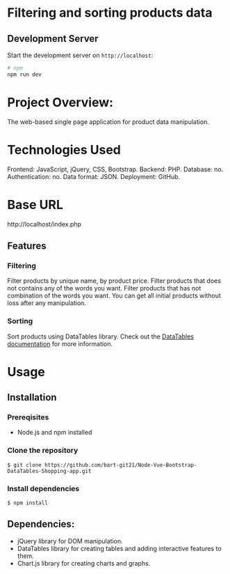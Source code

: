 # Filtering and sorting products data

## Development Server
Start the development server on `http://localhost`:

```bash
# npm
npm run dev
```

# Project Overview:
The web-based single page application for product data manipulation.

# Technologies Used
Frontend: JavaScript, jQuery, CSS, Bootstrap.
Backend: PHP.
Database: no.
Authentication: no.
Data format: JSON.
Deployment: GitHub.

# Base URL
http://localhost/index.php

## Features

### Filtering
Filter products by unique name, by product price.
Filter products that does not contains any of the words you want.
Filter products that has not combination of the words you want.
You can get all initial products without loss after any manipulation.

### Sorting
Sort products using DataTables library.
Check out the [DataTables documentation](https://datatables.net/) for more information.

# Usage

## Installation
### Prereqisites
- Node.js and npm installed
### Clone the repository
```
$ git clone https://github.com/bart-git21/Node-Vue-Bootstrap-DataTables-Shopping-app.git
```
### Install dependencies
```
$ npm install
```

## Dependencies:
- jQuery library for DOM manipulation.
- DataTables library for creating tables and adding interactive features to them.
- Chart.js library for creating charts and graphs.
